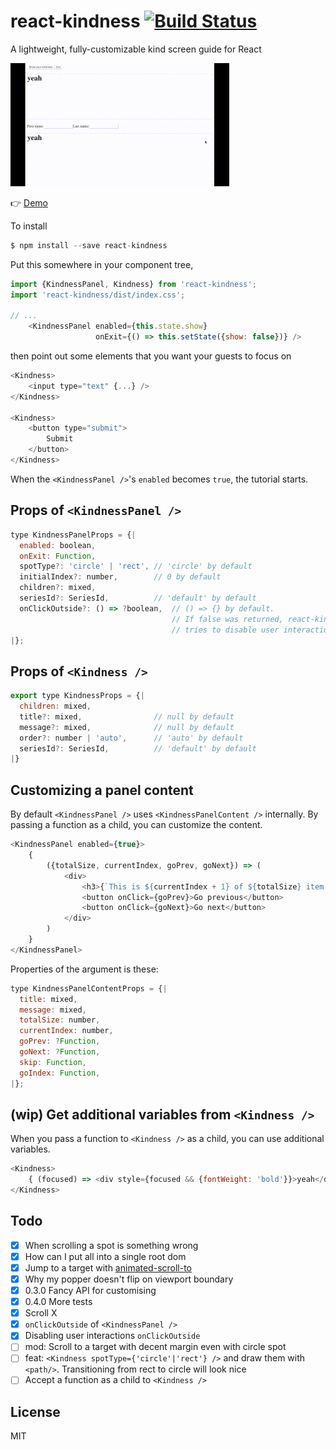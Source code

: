 # react-kindness [![Build Status](https://travis-ci.org/piglovesyou/react-kindness.svg?branch=master)](https://travis-ci.org/piglovesyou/react-kindness)

A lightweight, fully-customizable kind screen guide for React

![mini demo](./resources/demo.gif)

👉 [Demo](https://piglovesyou.github.io/react-kindness/)

To install

```js
$ npm install --save react-kindness
```

Put this somewhere in your component tree,

```js
import {KindnessPanel, Kindness} from 'react-kindness';
import 'react-kindness/dist/index.css';

// ...
    <KindnessPanel enabled={this.state.show}
                   onExit={() => this.setState({show: false})} />
```

then point out some elements that you want your guests to focus on

```js
<Kindness>
    <input type="text" {...} />
</Kindness>

<Kindness>
    <button type="submit">
        Submit
    </button>
</Kindness>
```

When the `<KindnessPanel />`'s `enabled` becomes `true`, the tutorial starts.

## Props of `<KindnessPanel />`

```js
type KindnessPanelProps = {|
  enabled: boolean,
  onExit: Function,
  spotType?: 'circle' | 'rect', // 'circle' by default
  initialIndex?: number,        // 0 by default
  children?: mixed,
  seriesId?: SeriesId,          // 'default' by default
  onClickOutside?: () => ?boolean,  // () => {} by default.
                                    // If false was returned, react-kindness
                                    // tries to disable user interactions. 
|};
```


## Props of `<Kindness />`

```js
export type KindnessProps = {|
  children: mixed,
  title?: mixed,                // null by default
  message?: mixed,              // null by default
  order?: number | 'auto',      // 'auto' by default
  seriesId?: SeriesId,          // 'default' by default
|}
```

## Customizing a panel content

By default `<KindnessPanel />` uses `<KindnessPanelContent />` internally. By passing a function as a child, you can customize the content.

```js
<KindnessPanel enabled={true}>
    {
        ({totalSize, currentIndex, goPrev, goNext}) => (
            <div>
                <h3>{`This is ${currentIndex + 1} of ${totalSize} item.`}</h3>
                <button onClick={goPrev}>Go previous</button>
                <button onClick={goNext}>Go next</button>
            </div>
        )
    }
</KindnessPanel>
```

Properties of the argument is these:

```js
type KindnessPanelContentProps = {|
  title: mixed,
  message: mixed,
  totalSize: number,
  currentIndex: number,
  goPrev: ?Function,
  goNext: ?Function,
  skip: Function,
  goIndex: Function,
|};
```

## (wip) Get additional variables from `<Kindness />`

When you pass a function to `<Kindness />` as a child, you can use additional variables.

```js
<Kindness>
    { (focused) => <div style={focused && {fontWeight: 'bold'}}>yeah</div> }
</Kindness>
```

## Todo

- [x] When scrolling a spot is something wrong
- [x] How can I put all into a single root dom
- [x] Jump to a target with [animated-scroll-to](https://www.npmjs.com/package/animated-scroll-to)
- [x] Why my popper doesn't flip on viewport boundary
- [x] 0.3.0 Fancy API for customising
- [x] 0.4.0 More tests
- [x] Scroll X
- [x] `onClickOutside` of `<KindnessPanel />`
- [x] Disabling user interactions `onClickOutside`
- [ ] mod: Scroll to a target with decent margin even with circle spot
- [ ] feat: `<Kindness spotType={'circle'|'rect'} />` and draw them with `<path/>`. Transitioning from rect to circle will look nice
- [ ] Accept a function as a child to `<Kindness />`

## License

MIT
